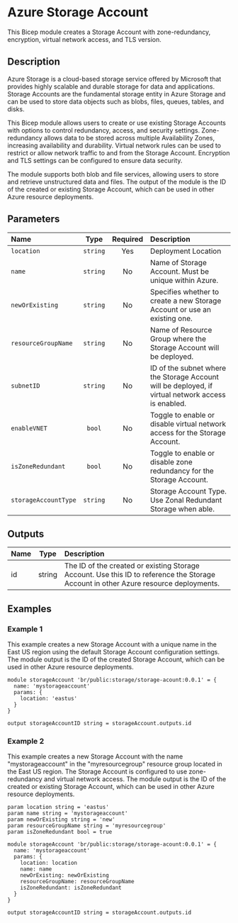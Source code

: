# Azure Storage Account

This Bicep module creates a Storage Account with zone-redundancy, encryption, virtual network access, and TLS version.

## Description

Azure Storage is a cloud-based storage service offered by Microsoft that provides highly scalable and durable storage for data and applications.
Storage Accounts are the fundamental storage entity in Azure Storage and can be used to store data objects such as blobs, files, queues, tables, and disks.

This Bicep module allows users to create or use existing Storage Accounts with options to control redundancy, access, and security settings.
Zone-redundancy allows data to be stored across multiple Availability Zones, increasing availability and durability.
Virtual network rules can be used to restrict or allow network traffic to and from the Storage Account.
Encryption and TLS settings can be configured to ensure data security.

The module supports both blob and file services, allowing users to store and retrieve unstructured data and files.
The output of the module is the ID of the created or existing Storage Account, which can be used in other Azure resource deployments.

## Parameters

| Name                 | Type     | Required | Description                                                                                        |
| :------------------- | :------: | :------: | :------------------------------------------------------------------------------------------------- |
| `location`           | `string` | Yes      | Deployment Location                                                                                |
| `name`               | `string` | No       | Name of Storage Account. Must be unique within Azure.                                              |
| `newOrExisting`      | `string` | No       | Specifies whether to create a new Storage Account or use an existing one.                          |
| `resourceGroupName`  | `string` | No       | Name of Resource Group where the Storage Account will be deployed.                                 |
| `subnetID`           | `string` | No       | ID of the subnet where the Storage Account will be deployed, if virtual network access is enabled. |
| `enableVNET`         | `bool`   | No       | Toggle to enable or disable virtual network access for the Storage Account.                        |
| `isZoneRedundant`    | `bool`   | No       | Toggle to enable or disable zone redundancy for the Storage Account.                               |
| `storageAccountType` | `string` | No       | Storage Account Type. Use Zonal Redundant Storage when able.                                       |

## Outputs

| Name | Type   | Description                                                                                                                          |
| :--- | :----: | :----------------------------------------------------------------------------------------------------------------------------------- |
| id   | string | The ID of the created or existing Storage Account. Use this ID to reference the Storage Account in other Azure resource deployments. |

## Examples

### Example 1

This example creates a new Storage Account with a unique name in the East US region using the default Storage Account configuration settings. The module output is the ID of the created Storage Account, which can be used in other Azure resource deployments.

```bicep
module storageAccount 'br/public:storage/storage-acount:0.0.1' = {
  name: 'mystorageaccount'
  params: {
    location: 'eastus'
  }
}

output storageAccountID string = storageAccount.outputs.id
```

### Example 2

This example creates a new Storage Account with the name "mystorageaccount" in the "myresourcegroup" resource group located in the East US region. The Storage Account is configured to use zone-redundancy and virtual network access. The module output is the ID of the created or existing Storage Account, which can be used in other Azure resource deployments.

```bicep
param location string = 'eastus'
param name string = 'mystorageaccount'
param newOrExisting string = 'new'
param resourceGroupName string = 'myresourcegroup'
param isZoneRedundant bool = true

module storageAccount 'br/public:storage/storage-acount:0.0.1' = {
  name: 'mystorageaccount'
  params: {
    location: location
    name: name
    newOrExisting: newOrExisting
    resourceGroupName: resourceGroupName
    isZoneRedundant: isZoneRedundant
  }
}

output storageAccountID string = storageAccount.outputs.id
```